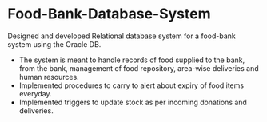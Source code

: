 # Food-Bank-Database-System

Designed and developed Relational database system for a food-bank system using the Oracle DB.
- The system is meant to handle records of food supplied to the bank, from the bank, management of food repository, area-wise deliveries and human resources.
- Implemented procedures to carry to alert about expiry of food items everyday.
- Implemented triggers to update stock as per incoming donations and deliveries.
